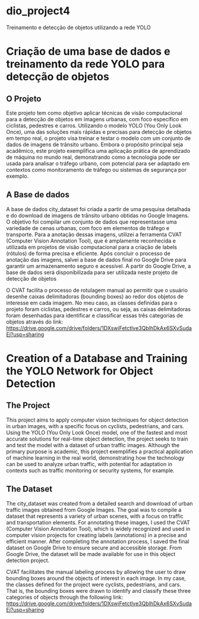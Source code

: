 # dio_project4
Treinamento e detecção de objetos utilizando a rede YOLO  

# Criação de uma base de dados e treinamento da rede YOLO para detecção de objetos

## O Projeto

Este projeto tem como objetivo aplicar técnicas de visão computacional para a detecção de objetos em imagens urbanas, com foco específico em ciclistas, pedestres e carros. Utilizando o modelo YOLO (You Only Look Once), uma das soluções mais rápidas e precisas para detecção de objetos em tempo real, o projeto visa treinar e testar o modelo com um conjunto de dados de imagens de trânsito urbano. Embora o propósito principal seja acadêmico, este projeto exemplifica uma aplicação prática de aprendizado de máquina no mundo real, demonstrando como a tecnologia pode ser usada para analisar o tráfego urbano, com potencial para ser adaptado em contextos como monitoramento de tráfego ou sistemas de segurança por exemplo.

## A Base de dados

A base de dados city_dataset foi criada a partir de uma pesquisa detalhada e do download de imagens de trânsito urbano obtidas no Google Imagens. O objetivo foi compilar um conjunto de dados que representasse uma variedade de cenas urbanas, com foco em elementos de tráfego e transporte. Para a anotação dessas imagens, utilizei a ferramenta CVAT (Computer Vision Annotation Tool), que é amplamente reconhecida e utilizada em projetos de visão computacional para a criação de labels (rótulos) de forma precisa e eficiente.
Após concluir o processo de anotação das imagens, salvei a base de dados final no Google Drive para garantir um armazenamento seguro e acessível. A partir do Google Drive, a base de dados será disponibilizada para ser utilizada neste projeto de detecção de objetos

O CVAT facilita o processo de rotulagem manual ao permitir que o usuário desenhe caixas delimitadoras (bounding boxes) ao redor dos objetos de interesse em cada imagem. No meu caso, as classes definidas para o projeto foram ciclistas, pedestres e carros, ou seja, as caixas delimitadoras foram desenhadas para identificar e classificar essas três categorias de objetos através do link:  https://drive.google.com/drive/folders/1DXswiFetctlve3QblhDkAx6SXvSudaEj?usp=sharing

# Creation of a Database and Training the YOLO Network for Object Detection

## The Project

This project aims to apply computer vision techniques for object detection in urban images, with a specific focus on cyclists, pedestrians, and cars. Using the YOLO (You Only Look Once) model, one of the fastest and most accurate solutions for real-time object detection, the project seeks to train and test the model with a dataset of urban traffic images. Although the primary purpose is academic, this project exemplifies a practical application of machine learning in the real world, demonstrating how the technology can be used to analyze urban traffic, with potential for adaptation in contexts such as traffic monitoring or security systems, for example.

## The Dataset

The city_dataset was created from a detailed search and download of urban traffic images obtained from Google Images. The goal was to compile a dataset that represents a variety of urban scenes, with a focus on traffic and transportation elements. For annotating these images, I used the CVAT (Computer Vision Annotation Tool), which is widely recognized and used in computer vision projects for creating labels (annotations) in a precise and efficient manner. After completing the annotation process, I saved the final dataset on Google Drive to ensure secure and accessible storage. From Google Drive, the dataset will be made available for use in this object detection project.

CVAT facilitates the manual labeling process by allowing the user to draw bounding boxes around the objects of interest in each image. In my case, the classes defined for the project were cyclists, pedestrians, and cars. That is, the bounding boxes were drawn to identify and classify these three categories of objects through the following link: https://drive.google.com/drive/folders/1DXswiFetctlve3QblhDkAx6SXvSudaEj?usp=sharing 

